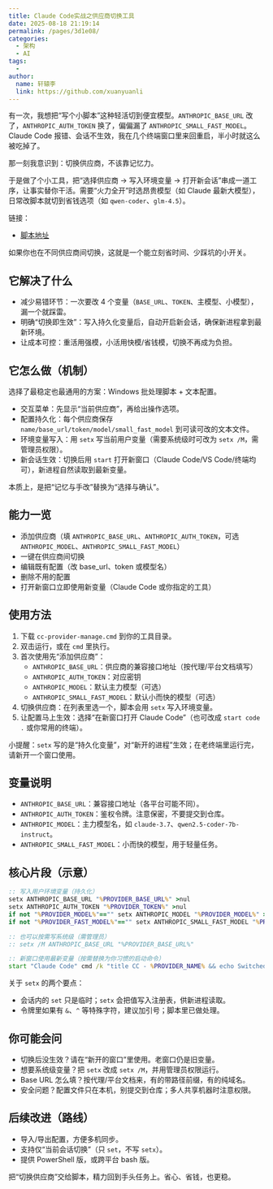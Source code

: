 ```yaml
---
title: Claude Code实战之供应商切换工具
date: 2025-08-18 21:19:14
permalink: /pages/3d1e08/
categories:
  - 架构
  - AI
tags:
  - 
author: 
  name: 轩辕李
  link: https://github.com/xuanyuanli
---
```

有一次，我想把“写个小脚本”这种轻活切到便宜模型。`ANTHROPIC_BASE_URL` 改了，`ANTHROPIC_AUTH_TOKEN` 换了，偏偏漏了 `ANTHROPIC_SMALL_FAST_MODEL`。Claude Code 报错、会话不生效，我在几个终端窗口里来回重启，半小时就这么被吃掉了。

那一刻我意识到：切换供应商，不该靠记忆力。

于是做了个小工具，把“选择供应商 → 写入环境变量 → 打开新会话”串成一道工序，让事实替你干活。需要“火力全开”时选昂贵模型（如 Claude 最新大模型），日常改脚本就切到省钱选项（如 `qwen-coder`、`glm-4.5`）。

<!-- more -->

链接：
- [脚本地址](https://github.com/xuanyuanli/blog/blob/main/docs/.vuepress/public/scripts/cc-provider-manage.cmd)

如果你也在不同供应商间切换，这就是一个能立刻省时间、少踩坑的小开关。

## 它解决了什么

- 减少易错环节：一次要改 4 个变量（`BASE_URL`、`TOKEN`、主模型、小模型），漏一个就踩雷。
- 明确“切换即生效”：写入持久化变量后，自动开启新会话，确保新进程拿到最新环境。
- 让成本可控：重活用强模，小活用快模/省钱模，切换不再成为负担。

## 它怎么做（机制）

选择了最稳定也最通用的方案：Windows 批处理脚本 + 文本配置。

- 交互菜单：先显示“当前供应商”，再给出操作选项。
- 配置持久化：每个供应商保存 `name/base_url/token/model/small_fast_model` 到可读可改的文本文件。
- 环境变量写入：用 `setx` 写当前用户变量（需要系统级时可改为 `setx /M`，需管理员权限）。
- 新会话生效：切换后用 `start` 打开新窗口（Claude Code/VS Code/终端均可），新进程自然读取到最新变量。

本质上，是把“记忆与手改”替换为“选择与确认”。

## 能力一览

- 添加供应商（填 `ANTHROPIC_BASE_URL`、`ANTHROPIC_AUTH_TOKEN`，可选 `ANTHROPIC_MODEL`、`ANTHROPIC_SMALL_FAST_MODEL`）
- 一键在供应商间切换
- 编辑既有配置（改 base_url、token 或模型名）
- 删除不用的配置
- 打开新窗口立即使用新变量（Claude Code 或你指定的工具）

## 使用方法

1. 下载 `cc-provider-manage.cmd` 到你的工具目录。
2. 双击运行，或在 `cmd` 里执行。
3. 首次使用先“添加供应商”：
   - `ANTHROPIC_BASE_URL`：供应商的兼容接口地址（按代理/平台文档填写）
   - `ANTHROPIC_AUTH_TOKEN`：对应密钥
   - `ANTHROPIC_MODEL`：默认主力模型（可选）
   - `ANTHROPIC_SMALL_FAST_MODEL`：默认小而快的模型（可选）
4. 切换供应商：在列表里选一个，脚本会用 `setx` 写入环境变量。
5. 让配置马上生效：选择“在新窗口打开 Claude Code”（也可改成 `start code .` 或你常用的终端）。

小提醒：`setx` 写的是“持久化变量”，对“新开的进程”生效；在老终端里运行完，请新开一个窗口使用。

## 变量说明

- `ANTHROPIC_BASE_URL`：兼容接口地址（各平台可能不同）。
- `ANTHROPIC_AUTH_TOKEN`：鉴权令牌。注意保密，不要提交到仓库。
- `ANTHROPIC_MODEL`：主力模型名，如 `claude-3.7`、`qwen2.5-coder-7b-instruct`。
- `ANTHROPIC_SMALL_FAST_MODEL`：小而快的模型，用于轻量任务。

## 核心片段（示意）

```bat
:: 写入用户环境变量（持久化）
setx ANTHROPIC_BASE_URL "%PROVIDER_BASE_URL%" >nul
setx ANTHROPIC_AUTH_TOKEN "%PROVIDER_TOKEN%" >nul
if not "%PROVIDER_MODEL%"=="" setx ANTHROPIC_MODEL "%PROVIDER_MODEL%" >nul
if not "%PROVIDER_FAST_MODEL%"=="" setx ANTHROPIC_SMALL_FAST_MODEL "%PROVIDER_FAST_MODEL%" >nul

:: 也可以按需写系统级（需管理员）
:: setx /M ANTHROPIC_BASE_URL "%PROVIDER_BASE_URL%"

:: 新窗口使用最新变量（按需替换为你习惯的启动命令）
start "Claude Code" cmd /k "title CC - %PROVIDER_NAME% && echo Switched to %PROVIDER_NAME% && echo."
```

关于 `setx` 的两个要点：
- 会话内的 `set` 只是临时；`setx` 会把值写入注册表，供新进程读取。
- 令牌里如果有 `&`、`^` 等特殊字符，建议加引号；脚本里已做处理。

## 你可能会问

- 切换后没生效？请在“新开的窗口”里使用。老窗口仍是旧变量。
- 想要系统级变量？把 `setx` 改成 `setx /M`，并用管理员权限运行。
- Base URL 怎么填？按代理/平台文档来，有的带路径前缀，有的纯域名。
- 安全问题？配置文件只在本机，别提交到仓库；多人共享机器时注意权限。

## 后续改进（路线）

- 导入/导出配置，方便多机同步。
- 支持仅“当前会话切换”（只 `set`，不写 `setx`）。
- 提供 PowerShell 版，或跨平台 bash 版。

把“切换供应商”交给脚本，精力回到手头任务上。省心、省钱，也更稳。
